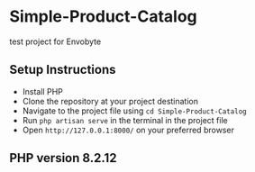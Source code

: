 # Simple-Product-Catalog
test project for Envobyte


## Setup Instructions
- Install PHP
- Clone the repository at your project destination
- Navigate to the project file using `cd Simple-Product-Catalog`
- Run `php artisan serve` in the terminal in the project file
- Open `http://127.0.0.1:8000/` on your preferred browser

## PHP version 8.2.12

